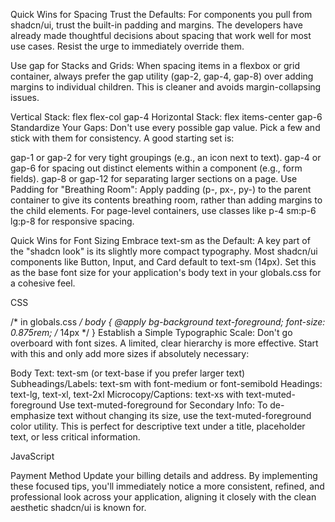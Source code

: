Quick Wins for Spacing
Trust the Defaults: For components you pull from shadcn/ui, trust the built-in padding and margins. The developers have already made thoughtful decisions about spacing that work well for most use cases. Resist the urge to immediately override them.

Use gap for Stacks and Grids: When spacing items in a flexbox or grid container, always prefer the gap utility (gap-2, gap-4, gap-8) over adding margins to individual children. This is cleaner and avoids margin-collapsing issues.

Vertical Stack: flex flex-col gap-4
Horizontal Stack: flex items-center gap-6
Standardize Your Gaps: Don't use every possible gap value. Pick a few and stick with them for consistency. A good starting set is:

gap-1 or gap-2 for very tight groupings (e.g., an icon next to text).
gap-4 or gap-6 for spacing out distinct elements within a component (e.g., form fields).
gap-8 or gap-12 for separating larger sections on a page.
Use Padding for "Breathing Room": Apply padding (p-, px-, py-) to the parent container to give its contents breathing room, rather than adding margins to the child elements. For page-level containers, use classes like p-4 sm:p-6 lg:p-8 for responsive spacing.

Quick Wins for Font Sizing
Embrace text-sm as the Default: A key part of the "shadcn look" is its slightly more compact typography. Most shadcn/ui components like Button, Input, and Card default to text-sm (14px). Set this as the base font size for your application's body text in your globals.css for a cohesive feel.

CSS

/* in globals.css */
body {
  @apply bg-background text-foreground;
  font-size: 0.875rem; /* 14px */
}
Establish a Simple Typographic Scale: Don't go overboard with font sizes. A limited, clear hierarchy is more effective. Start with this and only add more sizes if absolutely necessary:

Body Text: text-sm (or text-base if you prefer larger text)
Subheadings/Labels: text-sm with font-medium or font-semibold
Headings: text-lg, text-xl, text-2xl
Microcopy/Captions: text-xs with text-muted-foreground
Use text-muted-foreground for Secondary Info: To de-emphasize text without changing its size, use the text-muted-foreground color utility. This is perfect for descriptive text under a title, placeholder text, or less critical information.

JavaScript

<CardTitle>Payment Method</CardTitle>
<CardDescription className="text-muted-foreground">
  Update your billing details and address.
</CardDescription>
By implementing these focused tips, you'll immediately notice a more consistent, refined, and professional look across your application, aligning it closely with the clean aesthetic shadcn/ui is known for.
